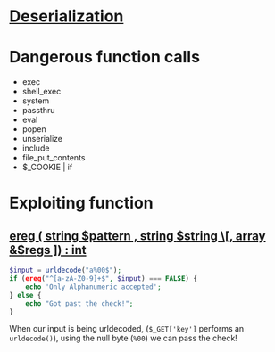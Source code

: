 # [Deserialization](https://github.com/PinkDraconian/InfoSecCheatSheets/blob/master/php/deserialization.md)

# Dangerous function calls
- exec
- shell_exec
- system
- passthru
- eval
- popen
- unserialize
- include
- file_put_contents
- $_COOKIE | if

# Exploiting function
## [ereg ( string $pattern , string $string \[, array &$regs \]) : int](https://www.php.net/manual/en/function.ereg.php)
```php
$input = urldecode("a%00$");
if (ereg("^[a-zA-Z0-9]+$", $input) === FALSE) {
    echo 'Only Alphanumeric accepted';
} else {
    echo "Got past the check!";
}
```
When our input is being urldecoded, (`$_GET['key']` performs an `urldecode()`), using the null byte (`%00`) we can pass the check!
